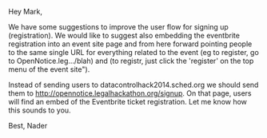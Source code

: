 Hey Mark,

We have some suggestions to improve the user flow for signing up (registration). We would like to suggest also embedding the eventbrite registration into an event site page and from here forward pointing people to the same single URL for everything related to the event (eg to register, go to OpenNotice.leg.../blah) and (to registr, just click the 'register' on the top menu of the event site"). 

Instead of sending users to datacontrolhack2014.sched.org we should send them to http://opennotice.legalhackathon.org/signup. On that page, users will find an embed of the Eventbrite ticket registration. Let me know how this sounds to you.


Best,
Nader
